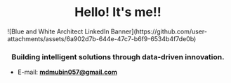 <h1 align="center">Hello! It's me!!</h1>
![Blue and White Architect LinkedIn Banner](https://github.com/user-attachments/assets/6a902d7b-644e-47c7-b6f9-6534b4f7de0b)
<h3 align="center">Building intelligent solutions through data-driven innovation.</h3>



- E-mail: **mdmubin057@gmail.com**
